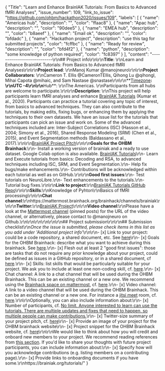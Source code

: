 {
  "Title": "Learn and Enhance BrainIAK Tutorials: From Basics to Advanced fMRI Analyses",
  "issue_number": 109,
  "link_to_issue": "https://github.com/ohbm/hackathon2020/issues/109",
  "labels": [
    {
      "name": "Americas hub",
      "description": "",
      "color": "ffaac8"
    },
    {
      "name": "Apac hub",
      "description": "",
      "color": "90dee5"
    },
    {
      "name": "EMEA hub",
      "description": "",
      "color": "b8aeef"
    },
    {
      "name": "Email ok",
      "description": "",
      "color": "bfdadc"
    },
    {
      "name": "Hackathon project",
      "description": "use this tag for submitted projects",
      "color": "fcffbc"
    },
    {
      "name": "Ready for review",
      "description": "",
      "color": "bfd4f2"
    },
    {
      "name": "python",
      "description": "some knowledge of python required",
      "color": "fc8397"
    }
  ],
  "content": "----------------------------\r\n## Project info\r\n\r\n**Title**: \r\nLearn and Enhance BrainIAK Tutorials: From Basics to Advanced fMRI Analyses\r\n\r\n**Project lead**: \r\nManoj Kumar @manojneuro\r\n\r\n**Project Collaborators**: \r\nCameron T. Ellis @CameronTEllis,  Qihong Lu @qihongl, Mihai Capota @mihaic, and Sam Nastase @snastase\r\n\r\n**[Timezone](https://github.com/ohbm/hackathon2020/blob/master/.github/ISSUE_TEMPLATE/handbooks/projects.md#timezone)**: \r\nUTC -4\r\n\r\n**Hub**: \r\nThe Americas. \r\nParticipants from all hubs are welcome to participate.\r\n\r\n**Description**: \r\nThis project will help participants learn fMRI analyses and enhance [BrainIAK Tutorials](https://brainiak.org/tutorials/) (Kumar et al., 2020). Participants can practice a tutorial covering any topic of interest, from basics to advanced techniques. They can also contribute to the tutorials, by making edits, fixing bugs, or enhancing them by applying the techniques to their own datasets. We have an issue list for the tutorials that participants can pick an issue and work on. Some of the advanced techniques included are: Inter-Subject Correlations (ISC) (Hasson et al., 2004; Simony et al., 2016), Shared Response Modeling (SRM) (Chen et al., 2015), and Event Segmentation methods (Baldassano et al., 2017).\r\n\r\n[BrainIAK Project Pitch](https://youtu.be/4nMjmX_t_Dg)\r\n\r\n**Goals for the OHBM Brainhack**:\r\n- Install a working version of brainiak and a ready to use dataset. Google Colab option is also available. [BrainIAK Tutorials](https://brainiak.org/tutorials/)\r\n- Learn and Execute tutorials from basics: Decoding and RSA, to advanced techniques including ISC, SRM, and Event Segmentation.\r\n- Help fix bugs/make enhancements.\r\n- Contributions will be acknowledged within each tutorial as well as on GitHub.\r\n\r\n**Good first issues**:\r\n- Test tutorials on NeuroLibre.\r\n- Text enhancements to the tutorials.\r\n- Tutorial bug fixes.\r\n\r\n**Link to project**:\r\n[BrainIAK Tutorials GitHub Repo](https://github.com/brainiak/brainiak-tutorials)\r\n\r\n**Skills**:\r\nKnowledge of Pyhton\r\nBasics of fMRI processing\r\n\r\n**Chat channel**:\r\nhttps://mattermost.brainhack.org/brainhack/channels/brainiak\r\n\r\n**Twitter:**\r\n[BrainIAK Project](https://twitter.com/manojneuro/status/1271445130793320448?s=20)\r\n\r\n**Video channel**:\r\nPlease have a look at the [Mattermost channel](https://mattermost.brainhack.org/brainhack/channels/brainiak) (pinned posts) for the URL of the video channel, or alternatively, please contact to @manojneuro on Github.\r\n\r\n\r\n\r\n<!-- **Video channel**:\r\nhttps://meet.jit.si/BrainIAKPackage -->\r\n\r\n## Project submission\r\n\r\n## Submission checklist\r\n*Once the issue is submitted, please check items in this list as you add under 'Additional project info'*\r\n\r\n-   [x] Link to your project: could be a code repository, a shared document, etc. See [here](https://github.com/ohbm/hackathon2020/blob/master/.github/ISSUE_TEMPLATE/handbooks/projects.md#link-to-project)\r\n-   [x] Goals for the OHBM Brainhack: describe what you want to achieve during this brainhack. See [here](https://github.com/ohbm/hackathon2020/blob/master/.github/ISSUE_TEMPLATE/handbooks/projects.md#goals).\r\n-   [x] Flesh out at least 2 \"good first issues\": those are tasks that do not require any prior knowledge about your project, could be defined as issues in a GitHub repository, or in a shared document, cf [here](https://github.com/ohbm/hackathon2020/blob/master/.github/ISSUE_TEMPLATE/handbooks/projects.md#onboarding-2-good-first-issues).\r\n-   [x] Skills: list skills that would be particularly suitable for your project. We ask you to include at least one non-coding skill, cf. [here](https://github.com/ohbm/hackathon2020/blob/master/.github/ISSUE_TEMPLATE/handbooks/projects.md#onboarding-skills).\r\n-   [x] Chat channel: A link to a chat channel that will be used during the OHBM Brainhack. This can be an existing channel or a new one. We recommend using the [Brainhack space on mattermost](https://mattermost.brainhack.org/), cf. [here](https://github.com/ohbm/hackathon2020/blob/master/.github/ISSUE_TEMPLATE/handbooks/projects.md#chat).\r\n-   [x] Video channel: A link to a video channel that will be used during the OHBM Brainhack. This can be an existing channel or a new one. For instance a [jitsi meet](https://meet.jit.si/) room, cf. [here](https://github.com/ohbm/hackathon2020/blob/master/.github/ISSUE_TEMPLATE/handbooks/projects.md#video-calls).\r\n\r\nOptionally, you can also include information about:\r\n-   [x] Number of participants, cf. [No limit. Anyone interested to learn can use the tutorials. There are multiple updates and fixes that need to happen, so multiple people can make contributions.](https://github.com/ohbm/hackathon2020/blob/master/.github/ISSUE_TEMPLATE/handbooks/projects.md#participant-capacity)\r\n-   [x] Twitter-size summary of your project pitch, cf. [here](https://github.com/ohbm/hackathon2020/blob/master/.github/ISSUE_TEMPLATE/handbooks/projects.md#twitter-size-summary-of-your-project-pitch)\r\n-   [x] Provide an image of your project for the OHBM brainhack website\r\n-   [x] Project snippet for the OHBM Brainhack website, cf. [here](https://github.com/ohbm/hackathon2020/blob/master/.github/ISSUE_TEMPLATE/handbooks/projects.md#project-snippet-for-the-ohbm-brainhack-website)\r\n\r\nWe would like to think about how you will credit and onboard new members to your project. We recommend reading references from [this section](https://github.com/ohbm/hackathon2020/blob/master/.github/ISSUE_TEMPLATE/handbooks/projects.md#credit-and-onboarding). If you'd like to share your thoughts with future project participants, you can include information about:\r\n-   [x] Specify how will you acknowledge contributions (e.g. listing members on a contributing page).\r\n-   [x] Provide links to onboarding documents if you have some.\r\nhttps://brainiak.org/tutorials/"
}